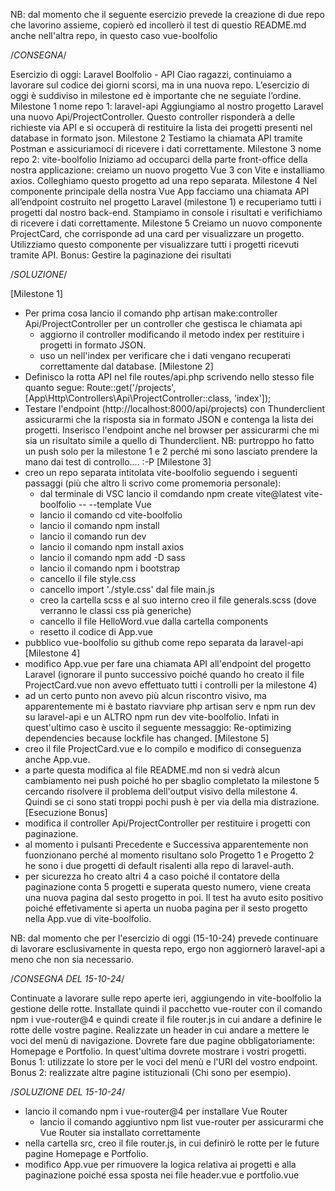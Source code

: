 NB: dal momento che il seguente esercizio prevede la creazione di due repo che lavorino assieme, copierò ed incollerò il test di questio README.md anche nell'altra repo, in questo caso vue-boolfolio

/*CONSEGNA*/

Esercizio di oggi: Laravel Boolfolio - API
Ciao ragazzi, continuiamo a lavorare sul codice dei giorni scorsi, ma in una nuova repo. L’esercizio di oggi è suddiviso in milestone ed è importante che ne seguiate l’ordine.
Milestone 1 nome repo 1: laravel-api Aggiungiamo al nostro progetto Laravel una nuovo Api/ProjectController. Questo controller risponderà a delle richieste via API e si occuperà di restituire la lista dei progetti presenti nel database in formato json.
Milestone 2 Testiamo la chiamata API tramite Postman e assicuriamoci di ricevere i dati correttamente.
Milestone 3 nome repo 2: vite-boolfolio Iniziamo ad occuparci della parte front-office della nostra applicazione: creiamo un nuovo progetto Vue 3 con Vite e installiamo axios. Colleghiamo questo progetto ad una repo separata.
Milestone 4 Nel componente principale della nostra Vue App facciamo una chiamata API all’endpoint costruito nel progetto Laravel (milestone 1) e recuperiamo tutti i progetti dal nostro back-end. Stampiamo in console i risultati e verifichiamo di ricevere i dati correttamente.
Milestone 5 Creiamo un nuovo componente ProjectCard, che corrisponde ad una card per visualizzare un progetto. Utilizziamo questo componente per visualizzare tutti i progetti ricevuti tramite API.
Bonus: Gestire la paginazione dei risultati

/*SOLUZIONE*/

[Milestone 1]
- Per prima cosa lancio il comando php artisan make:controller Api/ProjectController per un controller che gestisca le chiamata api
    - aggiorno il controller modificando il metodo index per restituire i progetti in formato JSON.
    - uso un nell'index per verificare che i dati vengano recuperati correttamente dal database.
[Milestone 2]
- Definisco la rotta API nel file routes/api.php scrivendo nello stesso file quanto segue:
    Route::get('/projects', [App\Http\Controllers\Api\ProjectController::class, 'index']);
- Testare l'endpoint (http://localhost:8000/api/projects) con Thunderclient assicurarmi che la risposta sia in formato JSON e contenga la lista dei progetti. Inserisco l'endpoint anche nel browser per assicurarmi che mi sia un risultato simile a quello di Thunderclient.
NB: purtroppo ho fatto un push solo per la milestone 1 e 2 perché mi sono lasciato prendere la mano dai test di controllo.... :-P
[Milestone 3]
- creo un repo separata intitolata vite-boolfolio seguendo i seguenti passaggi (più che altro li scrivo come promemoria personale):
    - dal terminale di VSC lancio il comdando npm create vite@latest vite-boolfolio -- --template Vue
    - lancio il comando cd vite-boolfolio
    - lancio il comando npm install
    - lancio il comando run dev
    - lancio il comando npm install axios
    - lancio il comando npm add -D sass
    - lancio il comando npm i bootstrap
    - cancello il file style.css 
    - cancello import './style.css' dal file main.js 
    - creo la cartella scss e al suo interno creo il file generals.scss (dove verranno le classi css pià generiche)
    - cancello il file HelloWord.vue dalla cartella components
    - resetto il codice di App.vue
- pubblico vue-boolfolio su github come repo separata da laravel-api
[Milestone 4]
- modifico App.vue per fare una chiamata API all'endpoint del progetto Laravel (ignorare il punto successivo poiché quando ho creato il file ProjectCard.vue non avevo effettuato tutti i controlli per la milestone 4)
- ad un certo punto non avevo più alcun riscontro visivo, ma apparentemente mi è bastato riavviare php artisan serv e npm run dev su laravel-api e un ALTRO npm run dev vite-boolfolio. Infati in quest'ultimo caso è uscito il seguente messaggio: Re-optimizing dependencies because lockfile has changed.
[Milestone 5]
- creo il file ProjectCard.vue e lo compilo e modifico di conseguenza anche App.vue.
- a parte questa modifica al file README.md non si vedrà alcun cambiamento nei push poiché ho per sbaglio completato la milestone 5 cercando risolvere il problema dell'output visivo della milestone 4. Quindi se ci sono stati troppi pochi push è per via della mia distrazione.
[Esecuzione Bonus]
- modifica il controller Api/ProjectController per restituire i progetti con paginazione.
- al momento i pulsanti Precedente e Successiva apparentemente non fuonzionano perché al momento risultano solo Progetto 1 e Progetto 2 he sono i due progetti di default risalenti alla repo di laravel-auth.
- per sicurezza ho creato altri 4 a caso poiché il contatore della paginazione conta 5 progetti e superata questo numero, viene creata una nuova pagina dal sesto progetto in poi. Il test ha avuto esito positivo poiché effetivamente si aperta un nuoba pagina per il sesto progetto nella App.vue di vite-boolfolio.

NB: dal momento che per l'esercizio di oggi (15-10-24) prevede continuare di lavorare esclusivamente in questa repo, ergo non aggiornerò laravel-api a meno che non sia necessario.

/*CONSEGNA DEL 15-10-24*/

Continuate a lavorare sulle repo aperte ieri, aggiungendo in vite-boolfolio la gestione delle rotte.
Installate quindi il pacchetto vue-router con il comando npm i vue-router@4 e quindi create il file router.js in cui andare a definire le rotte delle vostre pagine.
Realizzate un header in cui andare a mettere le voci del menù di navigazione. Dovrete fare due pagine obbligatoriamente: Homepage e Portfolio. In quest'ultima dovrete mostrare i vostri progetti.
Bonus 1: utilizzate lo store per le voci del menù e l'URI del vostro endpoint.
Bonus 2: realizzate altre pagine istituzionali (Chi sono per esempio).

/*SOLUZIONE DEL 15-10-24*/

- lancio il comando npm i vue-router@4 per installare Vue Router
    - lancio il comando aggiuntivo npm list vue-router per assicurarmi che Vue Router sia installato correttamente
- nella cartella src, creo il file router.js, in cui definirò le rotte per le future pagine Homepage e Portfolio.
- modifico App.vue per rimuovere la logica relativa ai progetti e alla paginazione poiché essa sposta nei file header.vue e portfolio.vue